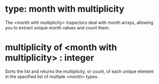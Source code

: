 # type: month with multiplicity

The &lt;month with multiplicity&gt; inspectors deal with month arrays, allowing you to extract unique month values and count them.

# multiplicity of &lt;month with multiplicity&gt; : integer

Sorts the list and returns the multiplicity, or count, of each unique element in the specified list of multiple &lt;month&gt; types.
